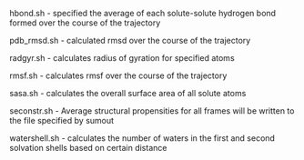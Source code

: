 hbond.sh -  specified the average of each solute-solute hydrogen bond formed over the course of the trajectory

pdb_rmsd.sh - calculated rmsd over the course of the trajectory

radgyr.sh - calculates radius of gyration for specified atoms 

rmsf.sh - calculates rmsf over the course of the trajectory

sasa.sh - calculates the overall surface area of all solute atoms

seconstr.sh - Average structural propensities for all frames will be written to the file specified by sumout

watershell.sh - calculates the number of waters in the first and second solvation shells based on certain distance
